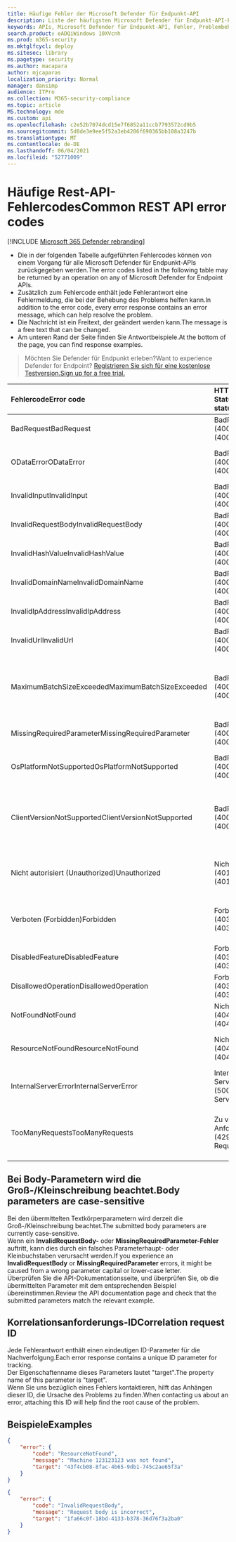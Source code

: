 ```yaml
---
title: Häufige Fehler der Microsoft Defender für Endpunkt-API
description: Liste der häufigsten Microsoft Defender für Endpunkt-API-Fehler mit Beschreibungen.
keywords: APIs, Microsoft Defender für Endpunkt-API, Fehler, Problembehandlung
search.product: eADQiWindows 10XVcnh
ms.prod: m365-security
ms.mktglfcycl: deploy
ms.sitesec: library
ms.pagetype: security
ms.author: macapara
author: mjcaparas
localization_priority: Normal
manager: dansimp
audience: ITPro
ms.collection: M365-security-compliance
ms.topic: article
MS.technology: mde
ms.custom: api
ms.openlocfilehash: c2e52b7074dcd15e7f6852a11ccb7793572cd9b5
ms.sourcegitcommit: 5d8de3e9ee5f52a3eb4206f690365bb108a3247b
ms.translationtype: MT
ms.contentlocale: de-DE
ms.lasthandoff: 06/04/2021
ms.locfileid: "52771009"
---
```

# <a name="common-rest-api-error-codes"></a><span data-ttu-id="8af65-104">Häufige Rest-API-Fehlercodes</span><span class="sxs-lookup"><span data-stu-id="8af65-104">Common REST API error codes</span></span>

[!INCLUDE [Microsoft 365 Defender rebranding](../../includes/microsoft-defender.md)]


* <span data-ttu-id="8af65-105">Die in der folgenden Tabelle aufgeführten Fehlercodes können von einem Vorgang für alle Microsoft Defender für Endpunkt-APIs zurückgegeben werden.</span><span class="sxs-lookup"><span data-stu-id="8af65-105">The error codes listed in the following table may be returned by an operation on any of Microsoft Defender for Endpoint APIs.</span></span>
* <span data-ttu-id="8af65-106">Zusätzlich zum Fehlercode enthält jede Fehlerantwort eine Fehlermeldung, die bei der Behebung des Problems helfen kann.</span><span class="sxs-lookup"><span data-stu-id="8af65-106">In addition to the error code, every error response contains an error message, which can help resolve the problem.</span></span>
* <span data-ttu-id="8af65-107">Die Nachricht ist ein Freitext, der geändert werden kann.</span><span class="sxs-lookup"><span data-stu-id="8af65-107">The message is a free text that can be changed.</span></span>
* <span data-ttu-id="8af65-108">Am unteren Rand der Seite finden Sie Antwortbeispiele.</span><span class="sxs-lookup"><span data-stu-id="8af65-108">At the bottom of the page, you can find response examples.</span></span>

><span data-ttu-id="8af65-109">Möchten Sie Defender für Endpunkt erleben?</span><span class="sxs-lookup"><span data-stu-id="8af65-109">Want to experience Defender for Endpoint?</span></span> [<span data-ttu-id="8af65-110">Registrieren Sie sich für eine kostenlose Testversion.</span><span class="sxs-lookup"><span data-stu-id="8af65-110">Sign up for a free trial.</span></span>](https://www.microsoft.com/microsoft-365/windows/microsoft-defender-atp?ocid=docs-wdatp-assignaccess-abovefoldlink)

<span data-ttu-id="8af65-111">Fehlercode</span><span class="sxs-lookup"><span data-stu-id="8af65-111">Error code</span></span> |<span data-ttu-id="8af65-112">HTTP-Statuscode</span><span class="sxs-lookup"><span data-stu-id="8af65-112">HTTP status code</span></span> |<span data-ttu-id="8af65-113">Message</span><span class="sxs-lookup"><span data-stu-id="8af65-113">Message</span></span> 
:---|:---|:---
<span data-ttu-id="8af65-114">BadRequest</span><span class="sxs-lookup"><span data-stu-id="8af65-114">BadRequest</span></span> | <span data-ttu-id="8af65-115">BadRequest (400)</span><span class="sxs-lookup"><span data-stu-id="8af65-115">BadRequest (400)</span></span> | <span data-ttu-id="8af65-116">Fehlermeldung "Allgemeine ungültige Anforderung".</span><span class="sxs-lookup"><span data-stu-id="8af65-116">General Bad Request error message.</span></span>
<span data-ttu-id="8af65-117">ODataError</span><span class="sxs-lookup"><span data-stu-id="8af65-117">ODataError</span></span> | <span data-ttu-id="8af65-118">BadRequest (400)</span><span class="sxs-lookup"><span data-stu-id="8af65-118">BadRequest (400)</span></span> | <span data-ttu-id="8af65-119">Ungültige OData-URI-Abfrage (der spezifische Fehler wird angegeben).</span><span class="sxs-lookup"><span data-stu-id="8af65-119">Invalid OData URI query (the specific error is specified).</span></span>
<span data-ttu-id="8af65-120">InvalidInput</span><span class="sxs-lookup"><span data-stu-id="8af65-120">InvalidInput</span></span> | <span data-ttu-id="8af65-121">BadRequest (400)</span><span class="sxs-lookup"><span data-stu-id="8af65-121">BadRequest (400)</span></span> | <span data-ttu-id="8af65-122">Ungültige Eingabe {die ungültige Eingabe}.</span><span class="sxs-lookup"><span data-stu-id="8af65-122">Invalid input {the invalid input}.</span></span>
<span data-ttu-id="8af65-123">InvalidRequestBody</span><span class="sxs-lookup"><span data-stu-id="8af65-123">InvalidRequestBody</span></span> | <span data-ttu-id="8af65-124">BadRequest (400)</span><span class="sxs-lookup"><span data-stu-id="8af65-124">BadRequest (400)</span></span> | <span data-ttu-id="8af65-125">Ungültiger Anforderungstext.</span><span class="sxs-lookup"><span data-stu-id="8af65-125">Invalid request body.</span></span>
<span data-ttu-id="8af65-126">InvalidHashValue</span><span class="sxs-lookup"><span data-stu-id="8af65-126">InvalidHashValue</span></span> | <span data-ttu-id="8af65-127">BadRequest (400)</span><span class="sxs-lookup"><span data-stu-id="8af65-127">BadRequest (400)</span></span> | <span data-ttu-id="8af65-128">Der Hashwert {der ungültige Hash} ist ungültig.</span><span class="sxs-lookup"><span data-stu-id="8af65-128">Hash value {the invalid hash} is invalid.</span></span>
<span data-ttu-id="8af65-129">InvalidDomainName</span><span class="sxs-lookup"><span data-stu-id="8af65-129">InvalidDomainName</span></span> | <span data-ttu-id="8af65-130">BadRequest (400)</span><span class="sxs-lookup"><span data-stu-id="8af65-130">BadRequest (400)</span></span> | <span data-ttu-id="8af65-131">Der Domänenname {die ungültige Domäne} ist ungültig.</span><span class="sxs-lookup"><span data-stu-id="8af65-131">Domain name {the invalid domain} is invalid.</span></span>
<span data-ttu-id="8af65-132">InvalidIpAddress</span><span class="sxs-lookup"><span data-stu-id="8af65-132">InvalidIpAddress</span></span> | <span data-ttu-id="8af65-133">BadRequest (400)</span><span class="sxs-lookup"><span data-stu-id="8af65-133">BadRequest (400)</span></span> | <span data-ttu-id="8af65-134">Die IP-Adresse {die ungültige IP} ist ungültig.</span><span class="sxs-lookup"><span data-stu-id="8af65-134">IP address {the invalid IP} is invalid.</span></span>
<span data-ttu-id="8af65-135">InvalidUrl</span><span class="sxs-lookup"><span data-stu-id="8af65-135">InvalidUrl</span></span> | <span data-ttu-id="8af65-136">BadRequest (400)</span><span class="sxs-lookup"><span data-stu-id="8af65-136">BadRequest (400)</span></span> | <span data-ttu-id="8af65-137">URL {die ungültige URL} ist ungültig.</span><span class="sxs-lookup"><span data-stu-id="8af65-137">URL {the invalid URL} is invalid.</span></span>
<span data-ttu-id="8af65-138">MaximumBatchSizeExceeded</span><span class="sxs-lookup"><span data-stu-id="8af65-138">MaximumBatchSizeExceeded</span></span> | <span data-ttu-id="8af65-139">BadRequest (400)</span><span class="sxs-lookup"><span data-stu-id="8af65-139">BadRequest (400)</span></span> | <span data-ttu-id="8af65-140">Maximale Batchgröße überschritten.</span><span class="sxs-lookup"><span data-stu-id="8af65-140">Maximum batch size exceeded.</span></span> <span data-ttu-id="8af65-141">Received: {batch size received}, allowed: {batch size allowed}.</span><span class="sxs-lookup"><span data-stu-id="8af65-141">Received: {batch size received}, allowed: {batch size allowed}.</span></span>
<span data-ttu-id="8af65-142">MissingRequiredParameter</span><span class="sxs-lookup"><span data-stu-id="8af65-142">MissingRequiredParameter</span></span> | <span data-ttu-id="8af65-143">BadRequest (400)</span><span class="sxs-lookup"><span data-stu-id="8af65-143">BadRequest (400)</span></span> | <span data-ttu-id="8af65-144">Parameter {der fehlende Parameter} fehlt.</span><span class="sxs-lookup"><span data-stu-id="8af65-144">Parameter {the missing parameter} is missing.</span></span>
<span data-ttu-id="8af65-145">OsPlatformNotSupported</span><span class="sxs-lookup"><span data-stu-id="8af65-145">OsPlatformNotSupported</span></span> | <span data-ttu-id="8af65-146">BadRequest (400)</span><span class="sxs-lookup"><span data-stu-id="8af65-146">BadRequest (400)</span></span> | <span data-ttu-id="8af65-147">Os Platform {the client OS Platform} is not supported for this action.</span><span class="sxs-lookup"><span data-stu-id="8af65-147">OS Platform {the client OS Platform} is not supported for this action.</span></span>
<span data-ttu-id="8af65-148">ClientVersionNotSupported</span><span class="sxs-lookup"><span data-stu-id="8af65-148">ClientVersionNotSupported</span></span> | <span data-ttu-id="8af65-149">BadRequest (400)</span><span class="sxs-lookup"><span data-stu-id="8af65-149">BadRequest (400)</span></span> | <span data-ttu-id="8af65-150">{Die angeforderte Aktion} wird für Clientversion {unterstützte Clientversion} und höher unterstützt.</span><span class="sxs-lookup"><span data-stu-id="8af65-150">{The requested action} is supported on client version {supported client version} and above.</span></span>
<span data-ttu-id="8af65-151">Nicht autorisiert (Unauthorized)</span><span class="sxs-lookup"><span data-stu-id="8af65-151">Unauthorized</span></span> | <span data-ttu-id="8af65-152">Nicht autorisiert (401)</span><span class="sxs-lookup"><span data-stu-id="8af65-152">Unauthorized (401)</span></span> | <span data-ttu-id="8af65-153">Nicht autorisiert (ungültiger oder abgelaufener Autorisierungsheader).</span><span class="sxs-lookup"><span data-stu-id="8af65-153">Unauthorized (invalid or expired authorization header).</span></span>
<span data-ttu-id="8af65-154">Verboten (Forbidden)</span><span class="sxs-lookup"><span data-stu-id="8af65-154">Forbidden</span></span> | <span data-ttu-id="8af65-155">Forbidden (403)</span><span class="sxs-lookup"><span data-stu-id="8af65-155">Forbidden (403)</span></span> | <span data-ttu-id="8af65-156">Unzulässig (gültiges Token, aber unzureichende Berechtigung für die Aktion).</span><span class="sxs-lookup"><span data-stu-id="8af65-156">Forbidden (valid token but insufficient permission for the action).</span></span>
<span data-ttu-id="8af65-157">DisabledFeature</span><span class="sxs-lookup"><span data-stu-id="8af65-157">DisabledFeature</span></span> | <span data-ttu-id="8af65-158">Forbidden (403)</span><span class="sxs-lookup"><span data-stu-id="8af65-158">Forbidden (403)</span></span> | <span data-ttu-id="8af65-159">Mandantenfunktion ist nicht aktiviert.</span><span class="sxs-lookup"><span data-stu-id="8af65-159">Tenant feature is not enabled.</span></span>
<span data-ttu-id="8af65-160">DisallowedOperation</span><span class="sxs-lookup"><span data-stu-id="8af65-160">DisallowedOperation</span></span> | <span data-ttu-id="8af65-161">Forbidden (403)</span><span class="sxs-lookup"><span data-stu-id="8af65-161">Forbidden (403)</span></span> | <span data-ttu-id="8af65-162">{der unzulässige Vorgang und der Grund}.</span><span class="sxs-lookup"><span data-stu-id="8af65-162">{the disallowed operation and the reason}.</span></span>
<span data-ttu-id="8af65-163">NotFound</span><span class="sxs-lookup"><span data-stu-id="8af65-163">NotFound</span></span> | <span data-ttu-id="8af65-164">Nicht gefunden (404)</span><span class="sxs-lookup"><span data-stu-id="8af65-164">Not Found (404)</span></span> | <span data-ttu-id="8af65-165">Fehlermeldung "Allgemein nicht gefunden".</span><span class="sxs-lookup"><span data-stu-id="8af65-165">General Not Found error message.</span></span>
<span data-ttu-id="8af65-166">ResourceNotFound</span><span class="sxs-lookup"><span data-stu-id="8af65-166">ResourceNotFound</span></span> | <span data-ttu-id="8af65-167">Nicht gefunden (404)</span><span class="sxs-lookup"><span data-stu-id="8af65-167">Not Found (404)</span></span> | <span data-ttu-id="8af65-168">Ressource {die angeforderte Ressource} wurde nicht gefunden.</span><span class="sxs-lookup"><span data-stu-id="8af65-168">Resource {the requested resource} was not found.</span></span>
<span data-ttu-id="8af65-169">InternalServerError</span><span class="sxs-lookup"><span data-stu-id="8af65-169">InternalServerError</span></span> | <span data-ttu-id="8af65-170">Interner Serverfehler (500)</span><span class="sxs-lookup"><span data-stu-id="8af65-170">Internal Server Error (500)</span></span> | <span data-ttu-id="8af65-171">(Keine Fehlermeldung, Vorgang wiederholen)</span><span class="sxs-lookup"><span data-stu-id="8af65-171">(No error message, retry the operation)</span></span>
<span data-ttu-id="8af65-172">TooManyRequests</span><span class="sxs-lookup"><span data-stu-id="8af65-172">TooManyRequests</span></span> | <span data-ttu-id="8af65-173">Zu viele Anforderungen (429)</span><span class="sxs-lookup"><span data-stu-id="8af65-173">Too Many Requests (429)</span></span> | <span data-ttu-id="8af65-174">Die Antwort stellt das Erreichen des Kontingentlimits entweder nach Anzahl der Anforderungen oder nach CPU dar.</span><span class="sxs-lookup"><span data-stu-id="8af65-174">Response will represent reaching quota limit either by number of requests or by CPU.</span></span>

## <a name="body-parameters-are-case-sensitive"></a><span data-ttu-id="8af65-175">Bei Body-Parametern wird die Groß-/Kleinschreibung beachtet.</span><span class="sxs-lookup"><span data-stu-id="8af65-175">Body parameters are case-sensitive</span></span>

<span data-ttu-id="8af65-176">Bei den übermittelten Textkörperparametern wird derzeit die Groß-/Kleinschreibung beachtet.</span><span class="sxs-lookup"><span data-stu-id="8af65-176">The submitted body parameters are currently case-sensitive.</span></span>
<br><span data-ttu-id="8af65-177">Wenn ein **InvalidRequestBody-** oder **MissingRequiredParameter-Fehler** auftritt, kann dies durch ein falsches Parameterhaupt- oder Kleinbuchstaben verursacht werden.</span><span class="sxs-lookup"><span data-stu-id="8af65-177">If you experience an **InvalidRequestBody** or **MissingRequiredParameter** errors, it might be caused from a wrong parameter capital or lower-case letter.</span></span>
<br><span data-ttu-id="8af65-178">Überprüfen Sie die API-Dokumentationsseite, und überprüfen Sie, ob die übermittelten Parameter mit dem entsprechenden Beispiel übereinstimmen.</span><span class="sxs-lookup"><span data-stu-id="8af65-178">Review the API documentation page and check that the submitted parameters match the relevant example.</span></span>

## <a name="correlation-request-id"></a><span data-ttu-id="8af65-179">Korrelationsanforderungs-ID</span><span class="sxs-lookup"><span data-stu-id="8af65-179">Correlation request ID</span></span>

<span data-ttu-id="8af65-180">Jede Fehlerantwort enthält einen eindeutigen ID-Parameter für die Nachverfolgung.</span><span class="sxs-lookup"><span data-stu-id="8af65-180">Each error response contains a unique ID parameter for tracking.</span></span>
<br><span data-ttu-id="8af65-181">Der Eigenschaftenname dieses Parameters lautet "target".</span><span class="sxs-lookup"><span data-stu-id="8af65-181">The property name of this parameter is "target".</span></span>
<br><span data-ttu-id="8af65-182">Wenn Sie uns bezüglich eines Fehlers kontaktieren, hilft das Anhängen dieser ID, die Ursache des Problems zu finden.</span><span class="sxs-lookup"><span data-stu-id="8af65-182">When contacting us about an error, attaching this ID will help find the root cause of the problem.</span></span>

## <a name="examples"></a><span data-ttu-id="8af65-183">Beispiele</span><span class="sxs-lookup"><span data-stu-id="8af65-183">Examples</span></span>

```json
{
    "error": {
        "code": "ResourceNotFound",
        "message": "Machine 123123123 was not found",
        "target": "43f4cb08-8fac-4b65-9db1-745c2ae65f3a"
    }
}
```


```json
{
    "error": {
        "code": "InvalidRequestBody",
        "message": "Request body is incorrect",
        "target": "1fa66c0f-18bd-4133-b378-36d76f3a2ba0"
    }
}
```
